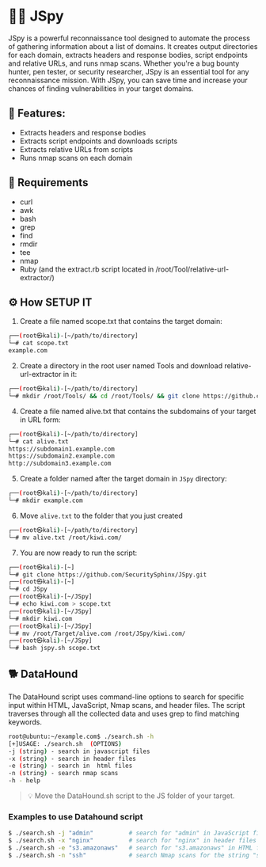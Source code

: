# 🕵️‍♂️ JSpy
JSpy is a powerful reconnaissance tool designed to automate the process of gathering information about a list of domains. It creates output directories for each domain, extracts headers and response bodies, script endpoints and relative URLs, and runs nmap scans. Whether you're a bug bounty hunter, pen tester, or security researcher, JSpy is an essential tool for any reconnaissance mission. With JSpy, you can save time and increase your chances of finding vulnerabilities in your target domains.

## 🚀 Features:

* Extracts headers and response bodies
* Extracts script endpoints and downloads scripts
* Extracts relative URLs from scripts
* Runs nmap scans on each domain

## :book: Requirements

* curl 
* awk 
* bash 
* grep 
* find 
* rmdir 
* tee 
* nmap 
* Ruby  (and the extract.rb script located in /root/Tool/relative-url-extractor/)

## :gear: How SETUP IT 
1. Create a file named scope.txt that contains the target domain:
```bash 
┌──(root㉿kali)-[~/path/to/directory]
└─# cat scope.txt
example.com
````
2. Create a directory in the root user named Tools and download relative-url-extractor in it:
 ```bash 
┌──(root㉿kali)-[~/path/to/directory]
└─# mkdir /root/Tools/ && cd /root/Tools/ && git clone https://github.com/jobertabma/relative-url-extractor.git
````
4. Create a file named alive.txt that contains the subdomains of your target in URL form:
````bash
┌──(root㉿kali)-[~/path/to/directory]
└─# cat alive.txt 
https://subdomain1.example.com
https://subdomain2.example.com
http://subdomain3.example.com
````
5. Create a folder named after the target domain in `JSpy` directory:
````bash
┌──(root㉿kali)-[~/path/to/directory]
└─# mkdir example.com
````
6. Move `alive.txt` to the folder that you just created
````bash
┌──(root㉿kali)-[~/path/to/directory]
└─# mv alive.txt /root/kiwi.com/
````
7. You are now ready to run the script:
````bash
┌──(root㉿kali)-[~]
└─# git clone https://github.com/SecuritySphinx/JSpy.git
┌──(root㉿kali)-[~]
└─# cd JSpy
┌──(root㉿kali)-[~/JSpy]
└─# echo kiwi.com > scope.txt
┌──(root㉿kali)-[~/JSpy]
└─# mkdir kiwi.com
┌──(root㉿kali)-[~/JSpy]
└─# mv /root/Target/alive.com /root/JSpy/kiwi.com/
┌──(root㉿kali)-[~/JSpy]
└─# bash jspy.sh scope.txt
````

## 🐕 DataHound
The DataHound script uses command-line options to search for specific input within HTML, JavaScript, Nmap scans, and header files. The script traverses through all the collected data and uses grep to find matching keywords.
````bash
root@ubuntu:~/example.com$ ./search.sh -h
[+]USAGE: ./search.sh  (OPTIONS)
-j (string) - search in javascript files
-x (string) - search in header files
-e (string) - search in  html files
-n (string) - search nmap scans
-h - help
````
> 💡 Move the DataHound.sh script to the JS folder of your target.

### Examples to use  Datahound script
````bash
$ ./search.sh -j "admin"          # search for "admin" in JavaScript files
$ ./search.sh -x "nginx"          # search for "nginx" in header files
$ ./search.sh -e "s3.amazonaws"   # search for "s3.amazonaws" in HTML files
$ ./search.sh -n "ssh"            # search Nmap scans for the string "ssh"
````



